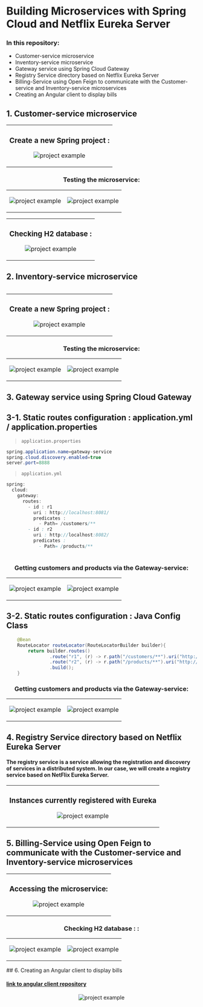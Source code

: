 # Building Microservices with Spring Cloud and Netflix Eureka Server
### In this repository:
* Customer-service microservice
* Inventory-service microservice
* Gateway service using Spring Cloud Gateway
* Registry Service directory based on Netflix Eureka Server
* Billing-Service using Open Feign to communicate with the Customer-service and Inventory-service microservices
* Creating an Angular client to display bills

## 1. Customer-service microservice 
<table>
<tr>
        <td width="100%">
          <h3 align="center">Create a new Spring project :</h3>
          <p align="center">
             <img src="Captures/1.png" alt="project example"/>
          </p>
        </td>
</tr>
</table>
<table>
<tr>
          <h3 align="center">Testing the microservice:</h3>
<td width="50%">
          <p align="center">
             <img src="Captures/2.png" alt="project example"/>
            </p>
 </td>
 <td width="50%">
          <p align="center">
             <img src="Captures/3.png" alt="project example"/>
            </p>
 </td>
</tr>
</table>
<table>
<tr>
        <td width="100%">
          <h3 align="center">Checking H2 database :</h3>
          <p align="center">
             <img src="Captures/4.png" alt="project example"/>
          </p>
        </td>
</tr>
</table>
<table>

## **2. Inventory-service microservice**
<table>
<tr>
        <td width="100%">
          <h3 align="center">Create a new Spring project :</h3>
          <p align="center">
             <img src="Captures/5 1.png" alt="project example"/>
          </p>
        </td>
</tr>
</table>
<table>
<tr>
          <h3 align="center">Testing the microservice:</h3>
<td width="50%">
          <p align="center">
             <img src="Captures/5.png" alt="project example"/>
            </p>
 </td>
 <td width="50%">
          <p align="center">
             <img src="Captures/6.png" alt="project example"/>
            </p>
 </td>
</tr>
</table>
<table>

## **3. Gateway service using Spring Cloud Gateway**

## 3-1. Static routes configuration : application.yml / application.properties
> `application.properties`
```java
spring.application.name=gateway-service
spring.cloud.discovery.enabled=true
server.port=8888
```
> `application.yml`
```java
spring:
  cloud:
    gateway:
      routes:
        - id : r1
          uri : http://localhost:8081/
          predicates :
            - Path= /customers/**
        - id : r2
          uri : http://localhost:8082/
          predicates :
            - Path= /products/**
```
<table>
<tr>
          <h3 align="center">Getting customers and products via the Gateway-service:</h3>
<td width="50%">
          <p align="center">
             <img src="Captures/7.png" alt="project example"/>
            </p>
 </td>
 <td width="50%">
          <p align="center">
             <img src="Captures/8.png" alt="project example"/>
            </p>
 </td>
</tr>
</table>


## 3-2. Static routes configuration : Java Config Class

```java
    @Bean
    RouteLocator routeLocator(RouteLocatorBuilder builder){
        return builder.routes()
                .route("r1", (r) -> r.path("/customers/**").uri("http://localhost:8081/"))
                .route("r2", (r) -> r.path("/products/**").uri("http://localhost:8082/"))
                .build();
    }
```
<table>
<tr>
          <h3 align="center">Getting customers and products via the Gateway-service:</h3>
<td width="50%">
          <p align="center">
             <img src="Captures/7.png" alt="project example"/>
            </p>
 </td>
 <td width="50%">
          <p align="center">
             <img src="Captures/8.png" alt="project example"/>
            </p>
 </td>
</tr>
</table>

## **4. Registry Service directory based on Netflix Eureka Server**
<h4>The registry service is a service allowing the registration and discovery of services in a distributed system. In our case, we will create a registry service based on NetFlix Eureka Server.</h4>
<table>
<tr>
<td width="100%">
          <h3 align="center">Instances currently registered with Eureka</h3>
          <p align="center">
             <img src="Captures/9.png" alt="project example"/>
            </p>
        </td>
</tr>
</table>

## **5. Billing-Service using Open Feign to communicate with the Customer-service and Inventory-service microservices**
<table>
<tr>
        <td width="100%">
          <h3 align="center">Accessing the microservice:</h3>
          <p align="center">
             <img src="Captures/10.png" alt="project example"/>
          </p>
        </td>
</tr>
</table>
<table>
<tr>
          <h3 align="center">Checking H2 database : :</h3>
<td width="50%">
          <p align="center">
             <img src="Captures/11.png" alt="project example"/>
            </p>
 </td>
 <td width="50%">
          <p align="center">
             <img src="Captures/12.png" alt="project example"/>
            </p>
 </td>
</tr>
</table>
## 6. Creating an Angular client to display bills
<h4><a href="https://github.com/Hanif-Ayoub/Angular_Client">link to angular client repository</a></h4>
          <p align="center">
             <img src="Captures/13.png" alt="project example"/>
            </p>

